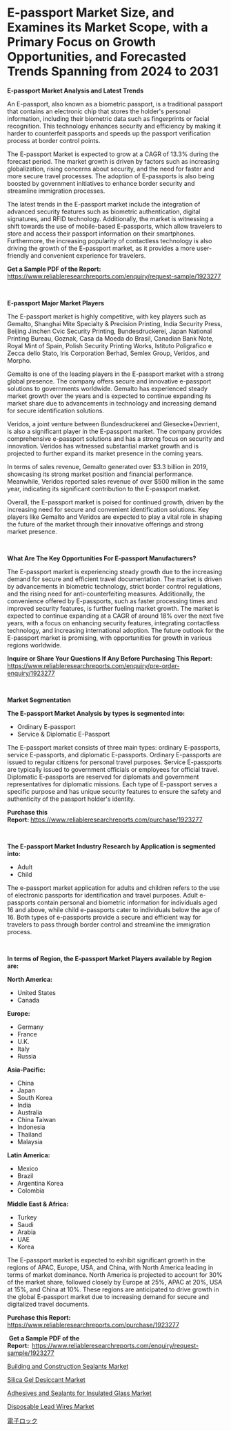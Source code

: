 <p><h1>E-passport Market Size, and Examines its Market Scope, with a Primary Focus on Growth Opportunities, and Forecasted Trends Spanning from 2024 to 2031</h1></p><p><strong>E-passport Market Analysis and Latest Trends</strong></p>
<p><p>An E-passport, also known as a biometric passport, is a traditional passport that contains an electronic chip that stores the holder's personal information, including their biometric data such as fingerprints or facial recognition. This technology enhances security and efficiency by making it harder to counterfeit passports and speeds up the passport verification process at border control points.</p><p>The E-passport Market is expected to grow at a CAGR of 13.3% during the forecast period. The market growth is driven by factors such as increasing globalization, rising concerns about security, and the need for faster and more secure travel processes. The adoption of E-passports is also being boosted by government initiatives to enhance border security and streamline immigration processes.</p><p>The latest trends in the E-passport market include the integration of advanced security features such as biometric authentication, digital signatures, and RFID technology. Additionally, the market is witnessing a shift towards the use of mobile-based E-passports, which allow travelers to store and access their passport information on their smartphones. Furthermore, the increasing popularity of contactless technology is also driving the growth of the E-passport market, as it provides a more user-friendly and convenient experience for travelers.</p></p>
<p><strong>Get a Sample PDF of the Report:&nbsp;</strong> <a href="https://www.reliableresearchreports.com/enquiry/request-sample/1923277">https://www.reliableresearchreports.com/enquiry/request-sample/1923277</a></p>
<p>&nbsp;</p>
<p><strong>E-passport Major Market Players</strong></p>
<p><p>The E-passport market is highly competitive, with key players such as Gemalto, Shanghai Mite Specialty & Precision Printing, India Security Press, Beijing Jinchen Cvic Security Printing, Bundesdruckerei, Japan National Printing Bureau, Goznak, Casa da Moeda do Brasil, Canadian Bank Note, Royal Mint of Spain, Polish Security Printing Works, Istituto Poligrafico e Zecca dello Stato, Iris Corporation Berhad, Semlex Group, Veridos, and Morpho.</p><p>Gemalto is one of the leading players in the E-passport market with a strong global presence. The company offers secure and innovative e-passport solutions to governments worldwide. Gemalto has experienced steady market growth over the years and is expected to continue expanding its market share due to advancements in technology and increasing demand for secure identification solutions.</p><p>Veridos, a joint venture between Bundesdruckerei and Giesecke+Devrient, is also a significant player in the E-passport market. The company provides comprehensive e-passport solutions and has a strong focus on security and innovation. Veridos has witnessed substantial market growth and is projected to further expand its market presence in the coming years.</p><p>In terms of sales revenue, Gemalto generated over $3.3 billion in 2019, showcasing its strong market position and financial performance. Meanwhile, Veridos reported sales revenue of over $500 million in the same year, indicating its significant contribution to the E-passport market.</p><p>Overall, the E-passport market is poised for continued growth, driven by the increasing need for secure and convenient identification solutions. Key players like Gemalto and Veridos are expected to play a vital role in shaping the future of the market through their innovative offerings and strong market presence.</p></p>
<p>&nbsp;</p>
<p><strong>What Are The Key Opportunities For E-passport Manufacturers?</strong></p>
<p><p>The E-passport market is experiencing steady growth due to the increasing demand for secure and efficient travel documentation. The market is driven by advancements in biometric technology, strict border control regulations, and the rising need for anti-counterfeiting measures. Additionally, the convenience offered by E-passports, such as faster processing times and improved security features, is further fueling market growth. The market is expected to continue expanding at a CAGR of around 18% over the next five years, with a focus on enhancing security features, integrating contactless technology, and increasing international adoption. The future outlook for the E-passport market is promising, with opportunities for growth in various regions worldwide.</p></p>
<p><strong>Inquire or Share Your Questions If Any Before Purchasing This Report:</strong> <a href="https://www.reliableresearchreports.com/enquiry/pre-order-enquiry/1923277">https://www.reliableresearchreports.com/enquiry/pre-order-enquiry/1923277</a></p>
<p>&nbsp;</p>
<p><strong>Market Segmentation</strong></p>
<p><strong>The E-passport Market Analysis by types is segmented into:</strong></p>
<p><ul><li>Ordinary E-passport</li><li>Service & Diplomatic E-Passport</li></ul></p>
<p><p>The E-passport market consists of three main types: ordinary E-passports, service E-passports, and diplomatic E-passports. Ordinary E-passports are issued to regular citizens for personal travel purposes. Service E-passports are typically issued to government officials or employees for official travel. Diplomatic E-passports are reserved for diplomats and government representatives for diplomatic missions. Each type of E-passport serves a specific purpose and has unique security features to ensure the safety and authenticity of the passport holder's identity.</p></p>
<p><strong>Purchase this Report:&nbsp;</strong><a href="https://www.reliableresearchreports.com/purchase/1923277">https://www.reliableresearchreports.com/purchase/1923277</a></p>
<p>&nbsp;</p>
<p><strong>The E-passport Market Industry Research by Application is segmented into:</strong></p>
<p><ul><li>Adult</li><li>Child</li></ul></p>
<p><p>The e-passport market application for adults and children refers to the use of electronic passports for identification and travel purposes. Adult e-passports contain personal and biometric information for individuals aged 16 and above, while child e-passports cater to individuals below the age of 16. Both types of e-passports provide a secure and efficient way for travelers to pass through border control and streamline the immigration process.</p></p>
<p>&nbsp;</p>
<p><strong>In terms of Region, the E-passport Market Players available by Region are:</strong></p>
<p>
    <p> <strong> North America: </strong>
        <ul>
            <li>United States</li>
            <li>Canada</li>
        </ul>
        </p> 
    <p> <strong> Europe: </strong>
        <ul>
            <li>Germany</li>
            <li>France</li>
            <li>U.K.</li>
            <li>Italy</li>
            <li>Russia</li>
        </ul>
        </p> 
    <p> <strong> Asia-Pacific: </strong>
        <ul>
            <li>China</li>
            <li>Japan</li>
            <li>South Korea</li>
            <li>India</li>
            <li>Australia</li>
            <li>China Taiwan</li>
            <li>Indonesia</li>
            <li>Thailand</li>
            <li>Malaysia</li>
        </ul>
        </p> 
    <p> <strong> Latin America: </strong>
        <ul>
            <li>Mexico</li>
            <li>Brazil</li>
            <li>Argentina Korea</li>
            <li>Colombia</li>
        </ul>
        </p> 
    <p> <strong> Middle East & Africa: </strong>
        <ul>
            <li>Turkey</li>
            <li>Saudi</li>
            <li>Arabia</li>
            <li>UAE</li>
            <li>Korea</li>
        </ul>
    </p>
    </p>
<p><p>The E-passport market is expected to exhibit significant growth in the regions of APAC, Europe, USA, and China, with North America leading in terms of market dominance. North America is projected to account for 30% of the market share, followed closely by Europe at 25%, APAC at 20%, USA at 15%, and China at 10%. These regions are anticipated to drive growth in the global E-passport market due to increasing demand for secure and digitalized travel documents.</p></p>
<p><strong>Purchase this Report: </strong><a href="https://www.reliableresearchreports.com/purchase/1923277">https://www.reliableresearchreports.com/purchase/1923277</a></p>
<p>&nbsp;<strong>Get a Sample PDF of the Report:&nbsp;&nbsp;</strong><a href="https://www.reliableresearchreports.com/enquiry/request-sample/1923277">https://www.reliableresearchreports.com/enquiry/request-sample/1923277</a></p>
<p><strong></strong></p>
<p><p><a href="https://sore-arch-6db.notion.site/Building-and-Construction-Sealants-Market-Furnish-Information-about-Market-Size-Market-Share-Marke-0d84b55b43984da394138129fb40ce44">Building and Construction Sealants Market</a></p><p><a href="https://view.publitas.com/reportprime-1/silica-gel-desiccant-market-provides-a-comprehensive-analysis-including-a-macro-overview-of-the-market-as-well-as-micro-details-such-as-market-size-and-competitive-landscape/">Silica Gel Desiccant Market</a></p><p><a href="https://confirmed-shield-e13.notion.site/Adhesives-and-Sealants-for-Insulated-Glass-Market-Research-Report-Reveals-The-Latest-Trends-And-Oppo-575335e5e81a44b8a78a9e16336e5ac8">Adhesives and Sealants for Insulated Glass Market</a></p><p><a href="https://view.publitas.com/reportprime-1/disposable-lead-wires-market-size-focuses-on-market-dynamics-in-depth-analysis-and-future-projections-of-its-market-forecasted-for-period-from-2024-to-2031/">Disposable Lead Wires Market</a></p><p><a href="https://medium.com/@ebonyhane1955/%E9%9B%BB%E5%AD%90%E3%83%AD%E3%83%83%E3%82%AF%E5%B8%82%E5%A0%B4%E3%81%AE%E8%A6%8F%E6%A8%A1-cagr-%E3%83%88%E3%83%AC%E3%83%B3%E3%83%892024-2030-3864a21e8cfe">電子ロック</a></p></p>